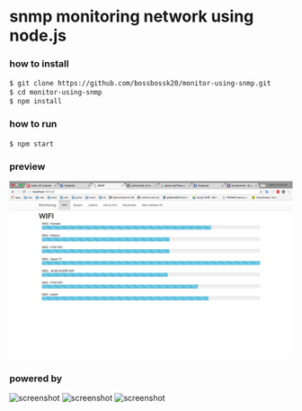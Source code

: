 # snmp monitoring network using node.js
### how to install
```
$ git clone https://github.com/bossbossk20/monitor-using-snmp.git
$ cd monitor-using-snmp
$ npm install

```
### how to run
```
$ npm start
```
### preview
![ screenshot](screen.png)
### powered by
![ screenshot](http://werehumans.com/wp-content/uploads/2015/10/1436439824nodejs-logo.png)
![screenshot](https://camo.githubusercontent.com/fc61dcbdb7a6e49d3adecc12194b24ab20dfa25b/68747470733a2f2f692e636c6f756475702e636f6d2f7a6659366c4c376546612d3330303078333030302e706e67)
![ screenshot](http://l-lin.github.io/angular-datatables/images/AngularJS.png)
